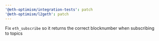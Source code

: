 ```yaml
---
'@eth-optimism/integration-tests': patch
'@eth-optimism/l2geth': patch
---
```


Fix `eth_subscribe` so it returns the correct blocknumber when subscribing to topics
